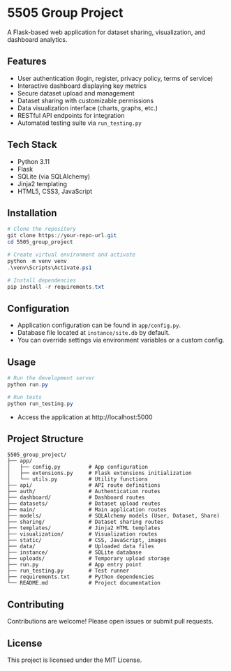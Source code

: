 # 5505 Group Project

A Flask-based web application for dataset sharing, visualization, and dashboard analytics.

## Features

- User authentication (login, register, privacy policy, terms of service)
- Interactive dashboard displaying key metrics
- Secure dataset upload and management
- Dataset sharing with customizable permissions
- Data visualization interface (charts, graphs, etc.)
- RESTful API endpoints for integration
- Automated testing suite via `run_testing.py`

## Tech Stack

- Python 3.11
- Flask
- SQLite (via SQLAlchemy)
- Jinja2 templating
- HTML5, CSS3, JavaScript

## Installation

```powershell
# Clone the repository
git clone https://your-repo-url.git
cd 5505_group_project

# Create virtual environment and activate
python -m venv venv
.\venv\Scripts\Activate.ps1

# Install dependencies
pip install -r requirements.txt
```

## Configuration

- Application configuration can be found in `app/config.py`.
- Database file located at `instance/site.db` by default.
- You can override settings via environment variables or a custom config.

## Usage

```powershell
# Run the development server
python run.py

# Run tests
python run_testing.py
```

- Access the application at http://localhost:5000

## Project Structure

```
5505_group_project/
├── app/
│   ├── config.py         # App configuration
│   ├── extensions.py     # Flask extensions initialization
│   └── utils.py          # Utility functions
├── api/                  # API route definitions
├── auth/                 # Authentication routes
├── dashboard/            # Dashboard routes
├── datasets/             # Dataset upload routes
├── main/                 # Main application routes
├── models/               # SQLAlchemy models (User, Dataset, Share)
├── sharing/              # Dataset sharing routes
├── templates/            # Jinja2 HTML templates
├── visualization/        # Visualization routes
├── static/               # CSS, JavaScript, images
├── data/                 # Uploaded data files
├── instance/             # SQLite database
├── uploads/              # Temporary upload storage
├── run.py                # App entry point
├── run_testing.py        # Test runner
├── requirements.txt      # Python dependencies
└── README.md             # Project documentation
```

## Contributing

Contributions are welcome! Please open issues or submit pull requests.

## License

This project is licensed under the MIT License.
